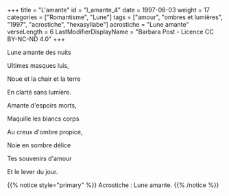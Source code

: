 +++
title = "L'amante"
id = "l_amante_4"
date = 1997-08-03
weight = 17
categories = ["Romantisme", "Lune"]
tags = ["amour", "ombres et lumières", "1997", "acrostiche", "hexasyllabe"]
acrostiche = "Lune amante"
verseLength = 6
LastModifierDisplayName = "Barbara Post - Licence CC BY-NC-ND 4.0"
+++

Lune amante des nuits

Ultimes masques luis,

Noue et la chair et la terre

En clarté sans lumière.

Amante d'espoirs morts,

Maquille les blancs corps

Au creux d'ombre propice,

Noie en sombre délice

Tes souvenirs d'amour

Et le lever du jour.

{{% notice style="primary" %}}
Acrostiche : Lune amante.
{{% /notice %}}
